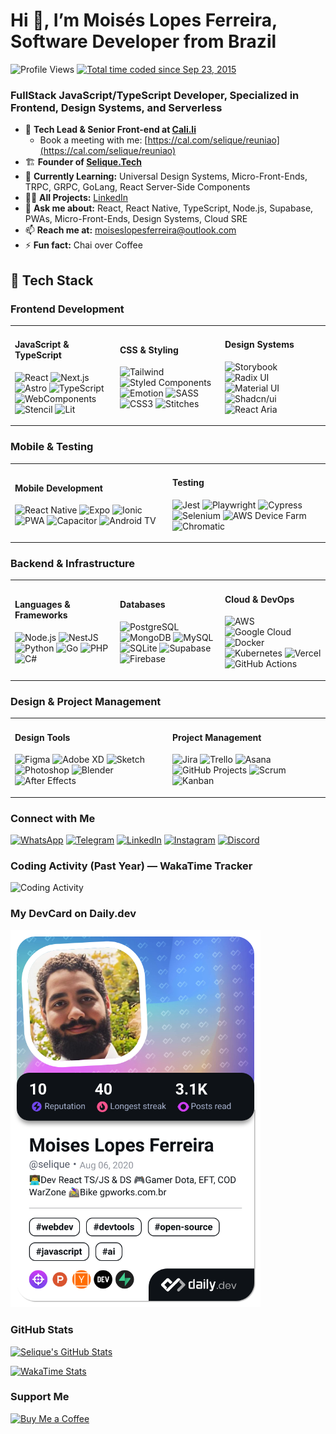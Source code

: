 # Hi 👋, I’m Moisés Lopes Ferreira, Software Developer from Brazil

<p align="left">
  <img src="https://komarev.com/ghpvc/?username=selique&label=Profile%20views&color=0e75b6&style=flat" alt="Profile Views"/>
  <a href="https://wakatime.com/@b499571d-c337-4047-99a9-d7e3f38e5fcc">
    <img src="https://wakatime.com/badge/user/b499571d-c337-4047-99a9-d7e3f38e5fcc.svg" alt="Total time coded since Sep 23, 2015"/>
  </a>
</p>

### FullStack JavaScript/TypeScript Developer, Specialized in Frontend, Design Systems, and Serverless

- 🏡 **Tech Lead & Senior Front-end at [Cali.li](https://www.linkedin.com/company/cali-li)**  
  - Book a meeting with me: [https://cal.com/selique/reuniao](https://cal.com/selique/reuniao)
- 🏗 **Founder of [Selique.Tech](https://www.linkedin.com/company/selique-tech)**
- 🌱 **Currently Learning:** Universal Design Systems, Micro-Front-Ends, TRPC, GRPC, GoLang, React Server-Side Components
- 👨‍💻 **All Projects:** [LinkedIn](https://www.linkedin.com/in/selique)
- 💬 **Ask me about:** React, React Native, TypeScript, Node.js, Supabase, PWAs, Micro-Front-Ends, Design Systems, Cloud SRE
- 📫 **Reach me at:** moiseslopesferreira@outlook.com
- ⚡ **Fun fact:** Chai over Coffee

## 🔧 Tech Stack

### Frontend Development

<table>
<tr>
<td width="33%">

#### JavaScript & TypeScript
![React](https://img.shields.io/badge/React-20232A?style=flat&logo=react&logoColor=61DAFB)
![Next.js](https://img.shields.io/badge/Next.js-000000?style=flat&logo=nextdotjs&logoColor=white)
![Astro](https://img.shields.io/badge/Astro-FF5D01?style=flat&logo=astro&logoColor=white)
![TypeScript](https://img.shields.io/badge/TypeScript-007ACC?style=flat&logo=typescript&logoColor=white)
![WebComponents](https://img.shields.io/badge/WebComponents-29ABE2?style=flat&logo=webcomponents.org&logoColor=white)
![Stencil](https://img.shields.io/badge/Stencil-000000?style=flat&logo=stencil&logoColor=white)
![Lit](https://img.shields.io/badge/Lit-324FFF?style=flat&logo=lit&logoColor=white)

</td>
<td width="33%">

#### CSS & Styling
![Tailwind](https://img.shields.io/badge/Tailwind-06B6D4?style=flat&logo=tailwind-css&logoColor=white)
![Styled Components](https://img.shields.io/badge/Styled--Components-DB7093?style=flat&logo=styled-components&logoColor=white)
![Emotion](https://img.shields.io/badge/Emotion-C43BAD?style=flat&logo=emotion&logoColor=white)
![SASS](https://img.shields.io/badge/SASS-CC6699?style=flat&logo=sass&logoColor=white)
![CSS3](https://img.shields.io/badge/CSS3-1572B6?style=flat&logo=css3&logoColor=white)
![Stitches](https://img.shields.io/badge/Stitches-161618?style=flat&logo=stitches&logoColor=white)

</td>
<td width="33%">

#### Design Systems
![Storybook](https://img.shields.io/badge/Storybook-FF4785?style=flat&logo=storybook&logoColor=white)
![Radix UI](https://img.shields.io/badge/Radix_UI-161618?style=flat&logo=radix-ui&logoColor=white)
![Material UI](https://img.shields.io/badge/Material_UI-0081CB?style=flat&logo=mui&logoColor=white)
![Shadcn/ui](https://img.shields.io/badge/Shadcn/ui-000000?style=flat&logo=shadcn&logoColor=white)
![React Aria](https://img.shields.io/badge/React_Aria-0184CC?style=flat&logo=react&logoColor=white)

</td>
</tr>
</table>

### Mobile & Testing

<table>
<tr>
<td width="50%">

#### Mobile Development
![React Native](https://img.shields.io/badge/React_Native-20232A?style=flat&logo=react&logoColor=61DAFB)
![Expo](https://img.shields.io/badge/Expo-000020?style=flat&logo=expo&logoColor=white)
![Ionic](https://img.shields.io/badge/Ionic-3880FF?style=flat&logo=ionic&logoColor=white)
![PWA](https://img.shields.io/badge/PWA-5A0FC8?style=flat&logo=pwa&logoColor=white)
![Capacitor](https://img.shields.io/badge/Capacitor-119EFF?style=flat&logo=capacitor&logoColor=white)
![Android TV](https://img.shields.io/badge/Android_TV-3DDC84?style=flat&logo=android&logoColor=white)

</td>
<td width="50%">

#### Testing
![Jest](https://img.shields.io/badge/Jest-C21325?style=flat&logo=jest&logoColor=white)
![Playwright](https://img.shields.io/badge/Playwright-2EAD33?style=flat&logo=playwright&logoColor=white)
![Cypress](https://img.shields.io/badge/Cypress-17202C?style=flat&logo=cypress&logoColor=white)
![Selenium](https://img.shields.io/badge/Selenium-43B02A?style=flat&logo=selenium&logoColor=white)
![AWS Device Farm](https://img.shields.io/badge/AWS_Device_Farm-FF9900?style=flat&logo=amazon-aws&logoColor=white)
![Chromatic](https://img.shields.io/badge/Chromatic-FC521F?style=flat&logo=chromatic&logoColor=white)

</td>
</tr>
</table>

### Backend & Infrastructure

<table>
<tr>
<td width="33%">

#### Languages & Frameworks
![Node.js](https://img.shields.io/badge/Node.js-339933?style=flat&logo=nodedotjs&logoColor=white)
![NestJS](https://img.shields.io/badge/NestJS-E0234E?style=flat&logo=nestjs&logoColor=white)
![Python](https://img.shields.io/badge/Python-3776AB?style=flat&logo=python&logoColor=white)
![Go](https://img.shields.io/badge/Go-00ADD8?style=flat&logo=go&logoColor=white)
![PHP](https://img.shields.io/badge/PHP-777BB4?style=flat&logo=php&logoColor=white)
![C#](https://img.shields.io/badge/C%23-239120?style=flat&logo=c-sharp&logoColor=white)

</td>
<td width="33%">

#### Databases
![PostgreSQL](https://img.shields.io/badge/PostgreSQL-4169E1?style=flat&logo=postgresql&logoColor=white)
![MongoDB](https://img.shields.io/badge/MongoDB-47A248?style=flat&logo=mongodb&logoColor=white)
![MySQL](https://img.shields.io/badge/MySQL-4479A1?style=flat&logo=mysql&logoColor=white)
![SQLite](https://img.shields.io/badge/SQLite-003B57?style=flat&logo=sqlite&logoColor=white)
![Supabase](https://img.shields.io/badge/Supabase-3ECF8E?style=flat&logo=supabase&logoColor=white)
![Firebase](https://img.shields.io/badge/Firebase-FFCA28?style=flat&logo=firebase&logoColor=black)

</td>
<td width="33%">

#### Cloud & DevOps
![AWS](https://img.shields.io/badge/AWS-232F3E?style=flat&logo=amazon-aws&logoColor=white)
![Google Cloud](https://img.shields.io/badge/Google_Cloud-4285F4?style=flat&logo=google-cloud&logoColor=white)
![Docker](https://img.shields.io/badge/Docker-2496ED?style=flat&logo=docker&logoColor=white)
![Kubernetes](https://img.shields.io/badge/Kubernetes-326CE5?style=flat&logo=kubernetes&logoColor=white)
![Vercel](https://img.shields.io/badge/Vercel-000000?style=flat&logo=vercel&logoColor=white)
![GitHub Actions](https://img.shields.io/badge/GitHub_Actions-2088FF?style=flat&logo=github-actions&logoColor=white)

</td>
</tr>
</table>

### Design & Project Management

<table>
<tr>
<td width="50%">

#### Design Tools
![Figma](https://img.shields.io/badge/Figma-F24E1E?style=flat&logo=figma&logoColor=white)
![Adobe XD](https://img.shields.io/badge/Adobe_XD-FF61F6?style=flat&logo=adobe-xd&logoColor=white)
![Sketch](https://img.shields.io/badge/Sketch-F7B500?style=flat&logo=sketch&logoColor=white)
![Photoshop](https://img.shields.io/badge/Photoshop-31A8FF?style=flat&logo=adobe-photoshop&logoColor=white)
![Blender](https://img.shields.io/badge/Blender-F5792A?style=flat&logo=blender&logoColor=white)
![After Effects](https://img.shields.io/badge/After_Effects-9999FF?style=flat&logo=adobe-after-effects&logoColor=white)

</td>
<td width="50%">

#### Project Management
![Jira](https://img.shields.io/badge/Jira-0052CC?style=flat&logo=jira&logoColor=white)
![Trello](https://img.shields.io/badge/Trello-0052CC?style=flat&logo=trello&logoColor=white)
![Asana](https://img.shields.io/badge/Asana-273347?style=flat&logo=asana&logoColor=white)
![GitHub Projects](https://img.shields.io/badge/GitHub_Projects-181717?style=flat&logo=github&logoColor=white)
![Scrum](https://img.shields.io/badge/Scrum-6DB33F?style=flat&logo=scrumalliance&logoColor=white)
![Kanban](https://img.shields.io/badge/Kanban-007ACC?style=flat&logo=kanban&logoColor=white)

</td>
</tr>
</table>

### Connect with Me
[![WhatsApp](https://img.shields.io/badge/WhatsApp-25D366?style=for-the-badge&logo=whatsapp&logoColor=white)](https://wa.me/5511953636909)
[![Telegram](https://img.shields.io/badge/Telegram-2CA5E0?style=for-the-badge&logo=telegram&logoColor=white)](https://t.me/selique)
[![LinkedIn](https://img.shields.io/badge/LinkedIn-0077B5?style=for-the-badge&logo=linkedin&logoColor=white)](https://www.linkedin.com/in/selique)
[![Instagram](https://img.shields.io/badge/Instagram-E4405F?style=for-the-badge&logo=instagram&logoColor=white)](https://www.instagram.com/selique/)
[![Discord](https://img.shields.io/badge/Discord-7289DA?style=for-the-badge&logo=discord&logoColor=white)](https://discordapp.com/users/252147296685391872/)

### Coding Activity (Past Year) — WakaTime Tracker
<img alt="Coding Activity" src="https://wakatime.com/share/@selique/bfd2d37d-6bba-48d3-98a4-311c230e0bf6.svg" />

### My DevCard on Daily.dev
<a href="https://app.daily.dev/selique"><img src="https://github.com/selique/selique/blob/master/devcard.png" width="400" alt="Moises Lopes Ferreira's Dev Card"/></a>

### GitHub Stats
[![Selique's GitHub Stats](https://github-readme-stats-selique.vercel.app/api?username=selique&show_icons=true)](https://github.com/selique/github-readme-stats)

[![WakaTime Stats](https://github-readme-stats-selique.vercel.app/api/wakatime?username=selique&layout=compact)](https://github.com/selique/github-readme-stats)

### Support Me
<a href="https://www.buymeacoffee.com/selique"><img src="https://cdn.buymeacoffee.com/buttons/v2/default-yellow.png" alt="Buy Me a Coffee" width="200"/></a>
